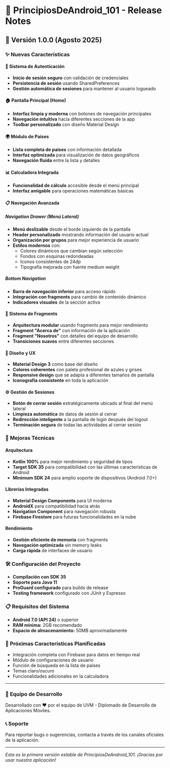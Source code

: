 # 📱 PrincipiosDeAndroid_101 - Release Notes

## 🚀 Versión 1.0.0 (Agosto 2025)

### ✨ **Nuevas Características**

#### 🔐 **Sistema de Autenticación**
- **Inicio de sesión seguro** con validación de credenciales
- **Persistencia de sesión** usando SharedPreferences
- **Gestión automática de sesiones** para mantener al usuario logueado

#### 🏠 **Pantalla Principal (Home)**
- **Interfaz limpia y moderna** con botones de navegación principales
- **Navegación intuitiva** hacia diferentes secciones de la app
- **Toolbar personalizado** con diseño Material Design

#### 🌍 **Módulo de Países**
- **Lista completa de países** con información detallada
- **Interfaz optimizada** para visualización de datos geográficos
- **Navegación fluida** entre la lista y detalles

#### 📊 **Calculadora Integrada**
- **Funcionalidad de cálculo** accesible desde el menú principal
- **Interfaz amigable** para operaciones matemáticas básicas

#### 📋 **Navegación Avanzada**

##### **Navigation Drawer (Menú Lateral)**
- **Menú deslizable** desde el borde izquierdo de la pantalla
- **Header personalizado** mostrando información del usuario actual
- **Organización por grupos** para mejor experiencia de usuario
- **Estilos modernos** con:
  - Colores dinámicos que cambian según selección
  - Fondos con esquinas redondeadas
  - Iconos consistentes de 24dp
  - Tipografía mejorada con fuente medium weight

##### **Bottom Navigation**
- **Barra de navegación inferior** para acceso rápido
- **Integración con fragments** para cambio de contenido dinámico
- **Indicadores visuales** de la sección activa

#### 🔄 **Sistema de Fragments**
- **Arquitectura modular** usando fragments para mejor rendimiento
- **Fragment "Acerca de"** con información de la aplicación
- **Fragment "Nosotros"** con detalles del equipo de desarrollo
- **Transiciones suaves** entre diferentes secciones

#### 🎨 **Diseño y UX**
- **Material Design 3** como base del diseño
- **Colores coherentes** con paleta profesional de azules y grises
- **Responsive design** que se adapta a diferentes tamaños de pantalla
- **Iconografía consistente** en toda la aplicación

#### ⚙️ **Gestión de Sesiones**
- **Botón de cerrar sesión** estratégicamente ubicado al final del menú lateral
- **Limpieza automática** de datos de sesión al cerrar
- **Redirección inteligente** a la pantalla de login después del logout
- **Terminación segura** de todas las actividades al cerrar sesión

### 🔧 **Mejoras Técnicas**

#### **Arquitectura**
- **Kotlin 100%** para mejor rendimiento y seguridad de tipos
- **Target SDK 35** para compatibilidad con las últimas características de Android
- **Minimum SDK 24** para amplio soporte de dispositivos (Android 7.0+)

#### **Librerías Integradas**
- **Material Design Components** para UI moderna
- **AndroidX** para compatibilidad hacia atrás
- **Navigation Component** para navegación robusta
- **Firebase Firestore** para futuras funcionalidades en la nube

#### **Rendimiento**
- **Gestión eficiente de memoria** con fragments
- **Navegación optimizada** sin memory leaks
- **Carga rápida** de interfaces de usuario

### 🛠️ **Configuración del Proyecto**
- **Compilación con SDK 35**
- **Soporte para Java 11**
- **ProGuard configurado** para builds de release
- **Testing framework** configurado con JUnit y Espresso

### 📋 **Requisitos del Sistema**
- **Android 7.0 (API 24)** o superior
- **RAM mínima:** 2GB recomendado
- **Espacio de almacenamiento:** 50MB aproximadamente

### 🔮 **Próximas Características Planificadas**
- Integración completa con Firebase para datos en tiempo real
- Módulo de configuraciones de usuario
- Función de búsqueda en la lista de países
- Temas claro/oscuro
- Funcionalidades adicionales en la calculadora

---

### 👥 **Equipo de Desarrollo**
Desarrollado con ❤️ por el equipo de UVM - Diplomado de Desarrollo de Aplicaciones Móviles.

### 📞 **Soporte**
Para reportar bugs o sugerencias, contacta a través de los canales oficiales de la aplicación.

---

*Esta es la primera versión estable de PrincipiosDeAndroid_101. ¡Gracias por usar nuestra aplicación!*
